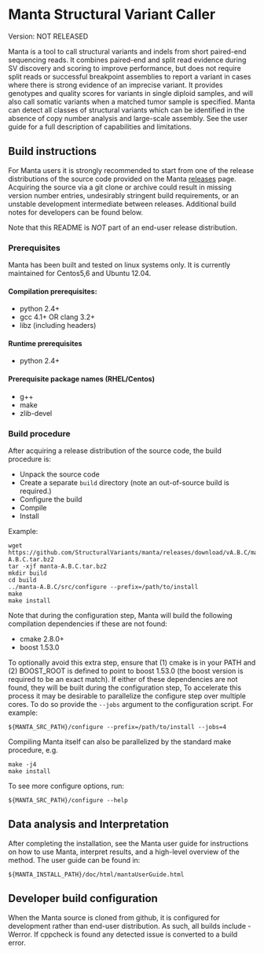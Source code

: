 Manta Structural Variant Caller
===============================

Version: NOT RELEASED

Manta is a tool to call structural variants and indels from short paired-end
sequencing reads. It combines paired-end and split read evidence during SV
discovery and scoring to improve performance, but does not require split reads
or successful breakpoint assemblies to report a variant in cases where there is
strong evidence of an imprecise variant. It provides genotypes and quality
scores for variants in single diploid samples, and will also call somatic
variants when a matched tumor sample is specified. Manta can detect all classes
of structural variants which can be identified in the absence of copy number
analysis and large-scale assembly. See the user guide for a full description of
capabilities and limitations.


Build instructions
------------------

For Manta users it is strongly recommended to start from one of the release
distributions of the source code provided on the Manta [releases] page. Acquiring
the source via a git clone or archive could result in missing version number
entries, undesirably stringent build requirements, or an unstable development
intermediate between releases. Additional build notes for developers can be
found below.

Note that this README is _NOT_ part of an end-user release distribution.

[releases]:https://github.com/StructuralVariants/manta/releases

### Prerequisites

Manta has been built and tested on linux systems only. It is currently
maintained for Centos5,6 and Ubuntu 12.04.

#### Compilation prerequisites:

* python 2.4+
* gcc 4.1+ OR clang 3.2+
* libz (including headers)

#### Runtime prerequisites

* python 2.4+

#### Prerequisite package names (RHEL/Centos)

* g++
* make
* zlib-devel

### Build procedure

After acquiring a release distribution of the source code, the build procedure is:

* Unpack the source code
* Create a separate `build` directory (note an out-of-source build is
  required.)
* Configure the build
* Compile
* Install

Example:

    wget https://github.com/StructuralVariants/manta/releases/download/vA.B.C/manta-A.B.C.tar.bz2
    tar -xjf manta-A.B.C.tar.bz2
    mkdir build
    cd build
    ../manta-A.B.C/src/configure --prefix=/path/to/install
    make
    make install

Note that during the configuration step, Manta will build the following
compilation dependencies if these are not found:

* cmake 2.8.0+
* boost 1.53.0

To optionally avoid this extra step, ensure that (1) cmake is in your PATH and (2)
BOOST\_ROOT is defined to point to boost 1.53.0 (the boost version is required to
be an exact match). If either of these dependencies are not found, they will be
built during the configuration step, To accelerate this process it may be
desirable to parallelize the configure step over multiple cores. To do so
provide the `--jobs` argument to the configuration script. For example:

    ${MANTA_SRC_PATH}/configure --prefix=/path/to/install --jobs=4

Compiling Manta itself can also be parallelized by the standard make procedure, e.g.

    make -j4
    make install

To see more configure options, run:

    ${MANTA_SRC_PATH}/configure --help


Data analysis and Interpretation
--------------------------------

After completing the installation, see the Manta user guide for instructions on
how to use Manta, interpret results, and a high-level overview of the method.
The user guide can be found in:

    ${MANTA_INSTALL_PATH}/doc/html/mantaUserGuide.html


Developer build configuration
-----------------------------

When the Manta source is cloned from github, it is configured for development
rather than end-user distribution. As such, all builds include -Werror. If
cppcheck is found any detected issue is converted to a build error.
